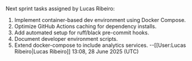 Next sprint tasks assigned by Lucas Ribeiro:
1. Implement container-based dev environment using Docker Compose.
2. Optimize GitHub Actions caching for dependency installs.
3. Add automated setup for ruff/black pre-commit hooks.
4. Document developer environment scripts.
5. Extend docker-compose to include analytics services.
--[[User:Lucas Ribeiro|Lucas Ribeiro]] 13:08, 28 June 2025 (UTC)

